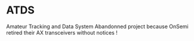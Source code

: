 # ATDS
Amateur Tracking and Data System
Abandonned project because OnSemi retired their AX transceivers without notices !
